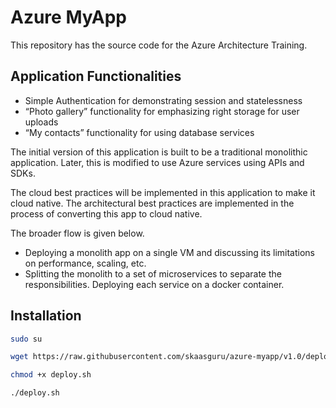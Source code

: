 # Azure MyApp

This repository has the source code for the Azure Architecture Training.

## Application Functionalities
* Simple Authentication for demonstrating session and statelessness
* “Photo gallery” functionality for emphasizing right storage for user uploads
* “My contacts” functionality for using database services

The initial version of this application is built to be a traditional monolithic application. Later, this is modified to use Azure services using APIs and SDKs.

The cloud best practices will be implemented in this application to make it cloud native. The architectural best practices are implemented in the process of converting this app to cloud native.

The broader flow is given below.
* Deploying a monolith app on a single VM and discussing its limitations on performance, scaling, etc.
* Splitting the monolith to a set of microservices to separate the responsibilities. Deploying each service on a docker container.

## Installation
```bash
sudo su

wget https://raw.githubusercontent.com/skaasguru/azure-myapp/v1.0/deploy.sh

chmod +x deploy.sh

./deploy.sh
```